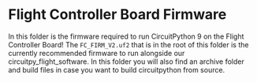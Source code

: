 # Flight Controller Board Firmware
In this folder is the firmware required to run CircuitPython 9 on the Flight Controller Board! The `FC_FIRM_V2.uf2` that is in the root of this folder is the currently recommended firmware to run alongside our circuitpy_flight_software. In this folder you will also find an archive folder and build files in case you want to build circuitpython from source.